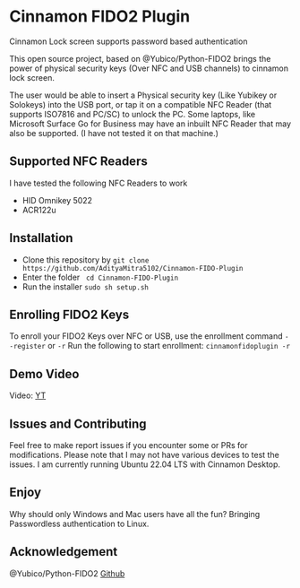 ﻿
# Cinnamon FIDO2 Plugin

Cinnamon Lock screen supports password based authentication

This open source project, based on @Yubico/Python-FIDO2 brings the power of physical security keys (Over NFC and USB channels) to cinnamon lock screen.

The user would be able to insert a Physical security key (Like Yubikey or Solokeys) into the USB port, or tap it on a compatible NFC Reader (that supports ISO7816 and PC/SC) to unlock the PC. Some laptops, like Microsoft Surface Go for Business may have an inbuilt NFC Reader that may also be supported. (I have not tested it on that machine.)

## Supported NFC Readers
I have tested the following NFC Readers to work
- HID Omnikey 5022
- ACR122u

## Installation

 - Clone this repository by 
 ``` git clone https://github.com/AdityaMitra5102/Cinnamon-FIDO-Plugin ```
 - Enter the folder
 ``` cd Cinnamon-FIDO-Plugin```
 - Run the installer
 ``` sudo sh setup.sh ```

## Enrolling FIDO2 Keys
To enroll your FIDO2 Keys over NFC or USB, use the enrollment command ``` --register ``` or ``` -r ```
Run the following to start enrollment:
``` cinnamonfidoplugin -r ```


## Demo Video
Video: [YT](https://youtu.be/V96YnVgYWeo)

## Issues and Contributing
Feel free to make report issues if you encounter some or PRs for modifications. Please note that I may not have various devices to test the issues. I am currently running Ubuntu 22.04 LTS with Cinnamon Desktop.

## Enjoy
Why should only Windows and Mac users have all the fun? Bringing Passwordless authentication to Linux.

## Acknowledgement
@Yubico/Python-FIDO2 [Github](https://github.com/Yubico/Python-FIDO2)
